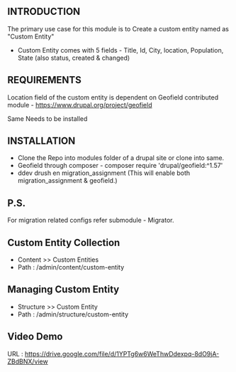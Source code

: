 ## INTRODUCTION

The primary use case for this module is to Create a custom entity named as "Custom Entity"

- Custom Entity comes with 5 fields - Title, Id, City, location, Population, State (also status, created & changed)

## REQUIREMENTS

Location field of the custom entity is dependent on Geofield contributed module - https://www.drupal.org/project/geofield

Same Needs to be installed 

## INSTALLATION
 - Clone the Repo into modules folder of a drupal site or clone into same.
 - Geofield through composer - composer require 'drupal/geofield:^1.57'
 - ddev drush en migration_assignment (This will enable both migration_assignment & geofield.)

## P.S.
For migration related configs refer submodule - Migrator.

## Custom Entity Collection
- Content >> Custom Entities
- Path : /admin/content/custom-entity

## Managing Custom Entity
- Structure >> Custom Entity
- Path : /admin/structure/custom-entity

## Video Demo 
URL : https://drive.google.com/file/d/1YPTg6w6WeThwDdexpq-8dO9jA-ZBdBNX/view
